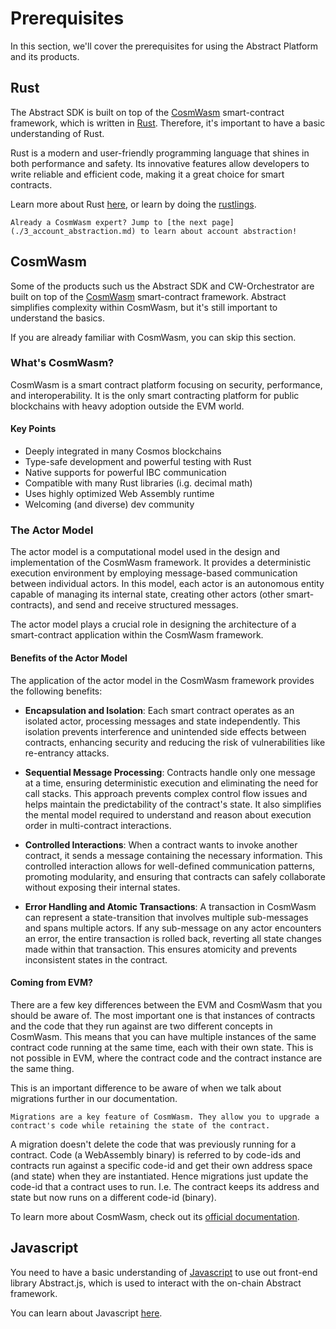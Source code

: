 # Prerequisites

In this section, we'll cover the prerequisites for using the Abstract Platform and its products.

## Rust

The Abstract SDK is built on top of the <a href="https://cosmwasm.com/" target="_blank">CosmWasm</a> smart-contract
framework, which is written in <a href="https://www.rust-lang.org/" target="_blank">Rust</a>.
Therefore, it's important to have a basic understanding of Rust.

Rust is a modern and user-friendly programming language that shines in both performance and safety. Its innovative
features allow developers to write reliable and efficient code, making it a great choice for smart contracts.

Learn more about Rust <a href="https://www.rust-lang.org/" target="_blank">here</a>, or learn by doing
the <a href="https://github.com/rust-lang/rustlings/" target="_blank">rustlings</a>.

```admonish info
Already a CosmWasm expert? Jump to [the next page](./3_account_abstraction.md) to learn about account abstraction!
```

## CosmWasm

Some of the products such us the Abstract SDK and CW-Orchestrator are built on top of
the <a href="https://cosmwasm.com/" target="_blank">CosmWasm</a> smart-contract
framework. Abstract simplifies complexity within CosmWasm, but it's still important to understand the basics.

If you are already familiar with CosmWasm, you can skip this section.

### What's CosmWasm?

CosmWasm is a smart contract platform focusing on security, performance, and interoperability. It is the only smart
contracting platform for public blockchains with heavy adoption outside the EVM world.

#### Key Points

- Deeply integrated in many Cosmos blockchains
- Type-safe development and powerful testing with Rust
- Native supports for powerful IBC communication
- Compatible with many Rust libraries (i.g. decimal math)
- Uses highly optimized Web Assembly runtime
- Welcoming (and diverse) dev community

### The Actor Model

The actor model is a computational model used in the design and implementation of the CosmWasm framework. It provides a
deterministic execution environment by employing message-based communication between individual actors. In this model,
each actor is an autonomous entity capable of managing its internal state, creating other actors (other
smart-contracts),
and send and receive structured messages.

The actor model plays a crucial role in designing the architecture of a smart-contract application within the CosmWasm
framework.

#### Benefits of the Actor Model

The application of the actor model in the CosmWasm framework provides the following benefits:

- **Encapsulation and Isolation**: Each smart contract operates as an isolated actor, processing messages and state
  independently. This isolation prevents interference and unintended side effects between contracts, enhancing security
  and reducing the risk of vulnerabilities like re-entrancy attacks.

- **Sequential Message Processing**: Contracts handle only one message at a time, ensuring deterministic execution and
  eliminating the need for call stacks. This approach prevents complex control flow issues and helps maintain the
  predictability of the contract's state. It also simplifies the mental model required to understand and reason about
  execution order in multi-contract interactions.

- **Controlled Interactions**: When a contract wants to invoke another contract, it sends a message containing the
  necessary information. This controlled interaction allows for well-defined communication patterns, promoting
  modularity,
  and ensuring that contracts can safely collaborate without exposing their internal states.

- **Error Handling and Atomic Transactions**: A transaction in CosmWasm can represent a state-transition that involves
  multiple sub-messages and spans multiple actors. If any sub-message on any actor encounters an error, the entire
  transaction is rolled back, reverting all state changes made within that transaction. This ensures atomicity and
  prevents
  inconsistent states in the contract.

#### Coming from EVM?

There are a few key differences between the EVM and CosmWasm that you should be aware of. The most important one is that instances of contracts and the code that they run against are two different concepts in CosmWasm. This means that you can have multiple instances of the same contract code running at the same time, each with their own state. This is not possible in EVM, where the contract code and the contract instance are the same thing.

This is an important difference to be aware of when we talk about migrations further in our documentation.

```admonish summary
Migrations are a key feature of CosmWasm. They allow you to upgrade a contract's code while retaining the state of the contract.
```

A migration doesn't delete the code that was previously running for a contract. Code (a WebAssembly binary) is referred to by code-ids and contracts run against a specific code-id and get their own address space (and state) when they are instantiated. Hence migrations just update the code-id that a contract uses to run. I.e. The contract keeps its address and state but now runs on a different code-id (binary).

To learn more about CosmWasm, check out its <a href="https://book.cosmwasm.com/" target="_blank">official
documentation</a>.

## Javascript

You need to have a basic understanding of <a href="https://www.javascript.com/" target="_blank">Javascript</a> to use
out front-end library Abstract.js, which is used to
interact with the on-chain Abstract framework.

You can learn about
Javascript <a href="https://developer.mozilla.org/en-US/docs/Learn/Getting_started_with_the_web/JavaScript_basics" target="_blank">
here</a>.
